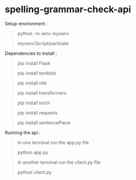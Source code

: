 # spelling-grammar-check-api

Setup environment :

> python -m venv myvenv

> myvenv\Scripts\activate


Dependencies to install :

>pip install Flask

>pip install textblob

>pip install nltk

>pip install transformers

>pip install torch

>pip install requests

>pip install sentencePiece


Running the api :

>In one terminal run the app.py file

>python app.py

> In another terminal run the client.py file

>python client.py
